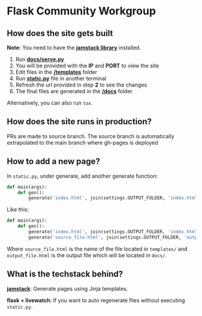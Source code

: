 # Flask Community Workgroup

## How does the site gets built

**Note:** You need to have the **[jamstack library](https://pypi.org/project/jamstack/)** installed.

1. Run [**docs/serve.py**](docs/serve.py)
2. You will be provided with the **IP** and **PORT** to view the site
3. Edit files in the [**/templates**](/templates) folder
4. Run [**static.py**](static.py) file in another terminal
5. Refresh the url provided in step **2** to see the changes
6. The final files are generated in the [**/docs**](/docs) folder

Alternatively, you can also run `tox`.

## How does the site runs in production?

PRs are made to source branch. The source branch is automatically extrapolated to the main branch where gh-pages is deployed

## How to add a new page?

In `static.py`, under generate, add another generate function:

```python
def main(args):
    def gen():
        generate('index.html', join(settings.OUTPUT_FOLDER, 'index.html'), **context)
```

Like this:

```python
def main(args):
    def gen():
        generate('index.html', join(settings.OUTPUT_FOLDER, 'index.html'), **context)
        generate('source_file.html', join(settings.OUTPUT_FOLDER, 'output_file.html'), **context)
```

Where `source_file.html` is the name of the file located in `templates/` and `output_file.html` is the output file which will be located in `docs/`.

## What is the techstack behind?

**[jamstack](https://jamstack.org)**: Generate pages using Jinja templates.

**flask + livewatch**: If you want to auto regenerate files without executing `static.py`.